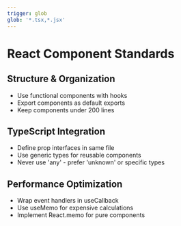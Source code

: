 ```yaml
---
trigger: glob
glob: '*.tsx,*.jsx'
---
```


# React Component Standards

## Structure & Organization
- Use functional components with hooks
- Export components as default exports
- Keep components under 200 lines

## TypeScript Integration
- Define prop interfaces in same file
- Use generic types for reusable components
- Never use 'any' - prefer 'unknown' or specific types

## Performance Optimization
- Wrap event handlers in useCallback
- Use useMemo for expensive calculations
- Implement React.memo for pure components